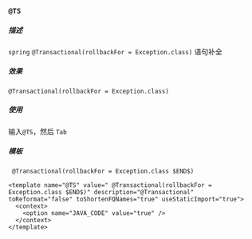 ### `@TS`
##### 描述 

`spring` `@Transactional(rollbackFor = Exception.class)` 语句补全

##### 效果

```
@Transactional(rollbackFor = Exception.class)
```
##### 使用

输入`@TS`，然后 `Tab`

##### 模板

```
 @Transactional(rollbackFor = Exception.class $END$)
```

```
<template name="@TS" value=" @Transactional(rollbackFor = Exception.class $END$)" description="@Transactional" toReformat="false" toShortenFQNames="true" useStaticImport="true">
  <context>
    <option name="JAVA_CODE" value="true" />
  </context>
</template>
```